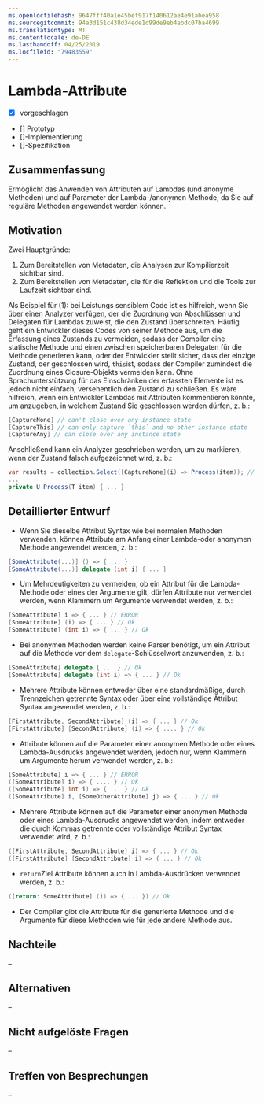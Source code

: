 ```yaml
---
ms.openlocfilehash: 9647fff40a1e45bef917f140612ae4e91abea958
ms.sourcegitcommit: 94a3d151c438d34ede1d99de9eb4ebdc07ba4699
ms.translationtype: MT
ms.contentlocale: de-DE
ms.lasthandoff: 04/25/2019
ms.locfileid: "79483559"
---
```

# <a name="lambda-attributes"></a>Lambda-Attribute

* [x] vorgeschlagen
* [] Prototyp
* []-Implementierung
* []-Spezifikation

## <a name="summary"></a>Zusammenfassung
[summary]: #summary

Ermöglicht das Anwenden von Attributen auf Lambdas (und anonyme Methoden) und auf Parameter der Lambda-/anonymen Methode, da Sie auf reguläre Methoden angewendet werden können.

## <a name="motivation"></a>Motivation
[motivation]: #motivation

Zwei Hauptgründe:

1. Zum Bereitstellen von Metadaten, die Analysen zur Kompilierzeit sichtbar sind.
2. Zum Bereitstellen von Metadaten, die für die Reflektion und die Tools zur Laufzeit sichtbar sind.

Als Beispiel für (1): bei Leistungs sensiblem Code ist es hilfreich, wenn Sie über einen Analyzer verfügen, der die Zuordnung von Abschlüssen und Delegaten für Lambdas zuweist, die den Zustand überschreiten.  Häufig geht ein Entwickler dieses Codes von seiner Methode aus, um die Erfassung eines Zustands zu vermeiden, sodass der Compiler eine statische Methode und einen zwischen speicherbaren Delegaten für die Methode generieren kann, oder der Entwickler stellt sicher, dass der einzige Zustand, der geschlossen wird, `this`ist, sodass der Compiler zumindest die Zuordnung eines Closure-Objekts vermeiden kann.  Ohne Sprachunterstützung für das Einschränken der erfassten Elemente ist es jedoch nicht einfach, versehentlich den Zustand zu schließen.  Es wäre hilfreich, wenn ein Entwickler Lambdas mit Attributen kommentieren könnte, um anzugeben, in welchem Zustand Sie geschlossen werden dürfen, z. b.:

```csharp
[CaptureNone] // can't close over any instance state
[CaptureThis] // can only capture `this` and no other instance state
[CaptureAny] // can close over any instance state
```

Anschließend kann ein Analyzer geschrieben werden, um zu markieren, wenn der Zustand falsch aufgezeichnet wird, z. b.:

```csharp
var results = collection.Select([CaptureNone](i) => Process(item)); // Analyzer error: [CaptureNone] lambdas captures `this`
...
private U Process(T item) { ... }
```

## <a name="detailed-design"></a>Detaillierter Entwurf
[design]: #detailed-design

- Wenn Sie dieselbe Attribut Syntax wie bei normalen Methoden verwenden, können Attribute am Anfang einer Lambda-oder anonymen Methode angewendet werden, z. b.:

```csharp
[SomeAttribute(...)] () => { ... }
[SomeAttribute(...)] delegate (int i) { ... }
```

- Um Mehrdeutigkeiten zu vermeiden, ob ein Attribut für die Lambda-Methode oder eines der Argumente gilt, dürfen Attribute nur verwendet werden, wenn Klammern um Argumente verwendet werden, z. b.:

```csharp
[SomeAttribute] i => { ... } // ERROR
[SomeAttribute] (i) => { ... } // Ok
[SomeAttribute] (int i) => { ... } // Ok
```

- Bei anonymen Methoden werden keine Parser benötigt, um ein Attribut auf die Methode vor dem `delegate`-Schlüsselwort anzuwenden, z. b.:

```csharp
[SomeAttribute] delegate { ... } // Ok
[SomeAttribute] delegate (int i) => { ... } // Ok
```

- Mehrere Attribute können entweder über eine standardmäßige, durch Trennzeichen getrennte Syntax oder über eine vollständige Attribut Syntax angewendet werden, z. b.:

```csharp
[FirstAttribute, SecondAttribute] (i) => { ... } // Ok
[FirstAttribute] [SecondAttribute] (i) => { .... } // Ok
```

- Attribute können auf die Parameter einer anonymen Methode oder eines Lambda-Ausdrucks angewendet werden, jedoch nur, wenn Klammern um Argumente herum verwendet werden, z. b.:

```csharp
[SomeAttribute] i => { ... } // ERROR
([SomeAttribute] i) => { .... } // Ok
([SomeAttribute] int i) => { ... } // Ok
([SomeAttribute] i, [SomeOtherAttribute] j) => { ... } // Ok
```

- Mehrere Attribute können auf die Parameter einer anonymen Methode oder eines Lambda-Ausdrucks angewendet werden, indem entweder die durch Kommas getrennte oder vollständige Attribut Syntax verwendet wird, z. b.:

```csharp
([FirstAttribute, SecondAttribute] i) => { ... } // Ok
([FirstAttribute] [SecondAttribute] i) => { ... } // Ok
```

- `return`Ziel Attribute können auch in Lambda-Ausdrücken verwendet werden, z. b.:

```csharp
([return: SomeAttribute] (i) => { ... }) // Ok
```

- Der Compiler gibt die Attribute für die generierte Methode und die Argumente für diese Methoden wie für jede andere Methode aus.

## <a name="drawbacks"></a>Nachteile
[drawbacks]: #drawbacks

–

## <a name="alternatives"></a>Alternativen
[alternatives]: #alternatives

–

## <a name="unresolved-questions"></a>Nicht aufgelöste Fragen
[unresolved]: #unresolved-questions

–

## <a name="design-meetings"></a>Treffen von Besprechungen

–